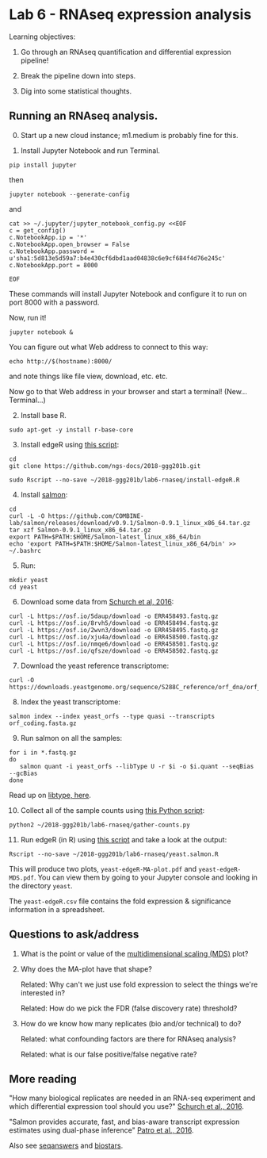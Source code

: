 # Lab 6 - RNAseq expression analysis

Learning objectives:

1. Go through an RNAseq quantification and differential expression pipeline!

2. Break the pipeline down into steps.

3. Dig into some statistical thoughts.

## Running an RNAseq analysis.

0. Start up a new cloud instance; m1.medium is probably fine for this.

1. Install Jupyter Notebook and run Terminal.

```
pip install jupyter
```

then

```
jupyter notebook --generate-config
```

and

```
cat >> ~/.jupyter/jupyter_notebook_config.py <<EOF
c = get_config()
c.NotebookApp.ip = '*'
c.NotebookApp.open_browser = False
c.NotebookApp.password = u'sha1:5d813e5d59a7:b4e430cf6dbd1aad04838c6e9cf684f4d76e245c'
c.NotebookApp.port = 8000

EOF
```

These commands will install Jupyter Notebook and configure it to run on
port 8000 with a password.

Now, run it!

```
jupyter notebook &
```

You can figure out what Web address to connect to this way:
```
echo http://$(hostname):8000/
```

and note things like file view, download, etc. etc.

Now go to that Web address in your browser and start a terminal!
(New... Terminal...)


2. Install base R.

```
sudo apt-get -y install r-base-core
```

3. Install edgeR using [this script](https://github.com/ngs-docs/2018-ggg201b/blob/master/lab6-rnaseq/install-edgeR.R):

```
cd
git clone https://github.com/ngs-docs/2018-ggg201b.git

sudo Rscript --no-save ~/2018-ggg201b/lab6-rnaseq/install-edgeR.R
```

4. Install [salmon](https://salmon.readthedocs.io):

```
cd
curl -L -O https://github.com/COMBINE-lab/salmon/releases/download/v0.9.1/Salmon-0.9.1_linux_x86_64.tar.gz
tar xzf Salmon-0.9.1_linux_x86_64.tar.gz
export PATH=$PATH:$HOME/Salmon-latest_linux_x86_64/bin
echo 'export PATH=$PATH:$HOME/Salmon-latest_linux_x86_64/bin' >> ~/.bashrc
```

5. Run:

```
mkdir yeast
cd yeast
```

6. Download some data from [Schurch et al, 2016](https://www.ncbi.nlm.nih.gov/pmc/articles/PMC4878611/):

```
curl -L https://osf.io/5daup/download -o ERR458493.fastq.gz
curl -L https://osf.io/8rvh5/download -o ERR458494.fastq.gz
curl -L https://osf.io/2wvn3/download -o ERR458495.fastq.gz
curl -L https://osf.io/xju4a/download -o ERR458500.fastq.gz
curl -L https://osf.io/nmqe6/download -o ERR458501.fastq.gz
curl -L https://osf.io/qfsze/download -o ERR458502.fastq.gz
```

7. Download the yeast reference transcriptome:

```
curl -O https://downloads.yeastgenome.org/sequence/S288C_reference/orf_dna/orf_coding.fasta.gz
```

8. Index the yeast transcriptome:

```
salmon index --index yeast_orfs --type quasi --transcripts orf_coding.fasta.gz
```

9. Run salmon on all the samples:

```
for i in *.fastq.gz
do
   salmon quant -i yeast_orfs --libType U -r $i -o $i.quant --seqBias --gcBias
done
```

Read up on [libtype, here](https://salmon.readthedocs.io/en/latest/salmon.html#what-s-this-libtype).

10. Collect all of the sample counts using [this Python script](https://github.com/ngs-docs/2018-ggg201b/blob/master/lab6-rnaseq/gather-counts.py):

```
python2 ~/2018-ggg201b/lab6-rnaseq/gather-counts.py
```

11. Run edgeR (in R) using [this script](https://github.com/ngs-docs/2018-ggg201b/blob/master/lab6-rnaseq/yeast.salmon.R) and take a look at the output:

```
Rscript --no-save ~/2018-ggg201b/lab6-rnaseq/yeast.salmon.R
```

This will produce two plots, `yeast-edgeR-MA-plot.pdf` and
`yeast-edgeR-MDS.pdf`. You can view them by going to your Jupyter
console and looking in the directory `yeast`.

 The `yeast-edgeR.csv` file contains the fold expression & significance information in a spreadsheet.

## Questions to ask/address

1. What is the point or value of the [multidimensional scaling (MDS)](https://en.wikipedia.org/wiki/Multidimensional_scaling) plot?

2. Why does the MA-plot have that shape?

   Related: Why can't we just use fold expression to select the things we're interested in?

   Related: How do we pick the FDR (false discovery rate) threshold?

3. How do we know how many replicates (bio and/or technical) to do?

   Related: what confounding factors are there for RNAseq analysis?

   Related: what is our false positive/false negative rate?

## More reading

"How many biological replicates are needed in an RNA-seq experiment and which differential expression tool should you use?" [Schurch et al., 2016](http://rnajournal.cshlp.org/content/22/6/839).

"Salmon provides accurate, fast, and bias-aware transcript expression estimates using dual-phase inference" [Patro et al., 2016](http://biorxiv.org/content/early/2016/08/30/021592).

Also see [seqanswers](http://seqanswers.com/) and [biostars](https://www.biostars.org/).
